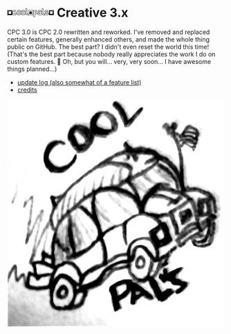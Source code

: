 # ![Cool Pals](cpc-3-rp/textures/ui/title.png) Creative 3.x

CPC 3.0 is CPC 2.0 rewritten and reworked. I've removed and replaced certain
features, generally enhanced others, and made the whole thing public on GitHub.
The best part? I didn't even reset the world this time! (That's the best part
because nobody really appreciates the work I do on custom features. 🥲
Oh, but you will... very, very soon... I have awesome things planned...)

 - [update log (also somewhat of a feature list)](update-log.txt)
 - [credits](credits.md)

![cool drawing of a car by robin](cool-pals-car.jpg)
